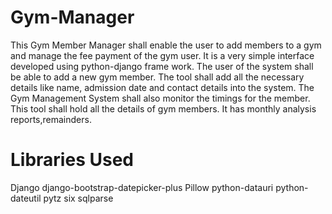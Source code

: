 # Gym-Manager
This Gym Member Manager shall enable the user to add members to a gym and manage the fee payment of the gym user. It is a very simple interface developed using python-django frame work. The user of the system shall be able to add a new gym member. The tool shall add all the necessary details like name, admission date and contact details into the system. The Gym Management System shall also monitor the timings for the member. This tool shall hold all the details of gym members. It has monthly analysis reports,remainders.

# Libraries Used
Django
django-bootstrap-datepicker-plus
Pillow
python-datauri
python-dateutil
pytz
six
sqlparse
